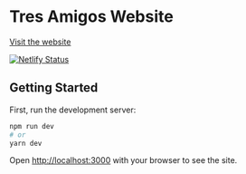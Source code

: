# Tres Amigos Website
[Visit the website](https://tres-amigos.netlify.com)

[![Netlify Status](https://api.netlify.com/api/v1/badges/4e799fd0-b0fb-492a-a8c4-fb317ecdaf05/deploy-status)](https://app.netlify.com/sites/zippy-creponne-e6b50d/deploys)

## Getting Started

First, run the development server:

```bash
npm run dev
# or
yarn dev
```

Open [http://localhost:3000](http://localhost:3000) with your browser to see the site.
